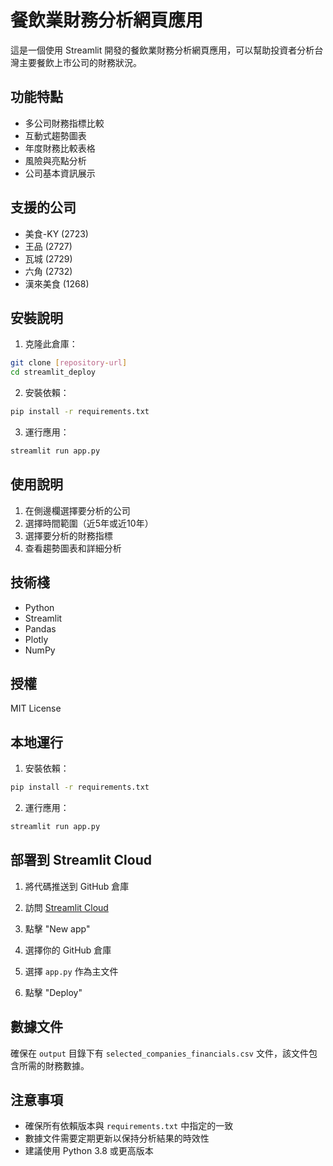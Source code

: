 # 餐飲業財務分析網頁應用

這是一個使用 Streamlit 開發的餐飲業財務分析網頁應用，可以幫助投資者分析台灣主要餐飲上市公司的財務狀況。

## 功能特點

- 多公司財務指標比較
- 互動式趨勢圖表
- 年度財務比較表格
- 風險與亮點分析
- 公司基本資訊展示

## 支援的公司

- 美食-KY (2723)
- 王品 (2727)
- 瓦城 (2729)
- 六角 (2732)
- 漢來美食 (1268)

## 安裝說明

1. 克隆此倉庫：
```bash
git clone [repository-url]
cd streamlit_deploy
```

2. 安裝依賴：
```bash
pip install -r requirements.txt
```

3. 運行應用：
```bash
streamlit run app.py
```

## 使用說明

1. 在側邊欄選擇要分析的公司
2. 選擇時間範圍（近5年或近10年）
3. 選擇要分析的財務指標
4. 查看趨勢圖表和詳細分析

## 技術棧

- Python
- Streamlit
- Pandas
- Plotly
- NumPy

## 授權

MIT License

## 本地運行

1. 安裝依賴：
```bash
pip install -r requirements.txt
```

2. 運行應用：
```bash
streamlit run app.py
```

## 部署到 Streamlit Cloud

1. 將代碼推送到 GitHub 倉庫

2. 訪問 [Streamlit Cloud](https://streamlit.io/cloud)

3. 點擊 "New app"

4. 選擇你的 GitHub 倉庫

5. 選擇 `app.py` 作為主文件

6. 點擊 "Deploy"

## 數據文件

確保在 `output` 目錄下有 `selected_companies_financials.csv` 文件，該文件包含所需的財務數據。

## 注意事項

- 確保所有依賴版本與 `requirements.txt` 中指定的一致
- 數據文件需要定期更新以保持分析結果的時效性
- 建議使用 Python 3.8 或更高版本 